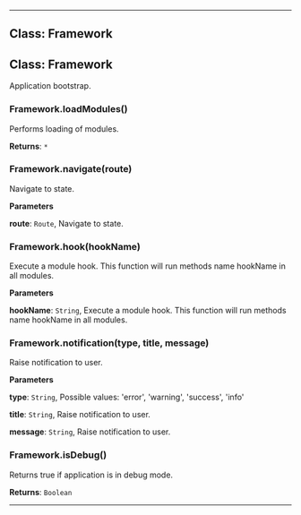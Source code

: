 <!---->
<!--# Global-->
<!---->





* * *

## Class: Framework



## Class: Framework
Application bootstrap.

### Framework.loadModules() 

Performs loading of modules.

**Returns**: `*`

### Framework.navigate(route) 

Navigate to state.

**Parameters**

**route**: `Route`, Navigate to state.


### Framework.hook(hookName) 

Execute a module hook. This function will run methods name hookName in all modules.

**Parameters**

**hookName**: `String`, Execute a module hook. This function will run methods name hookName in all modules.


### Framework.notification(type, title, message) 

Raise notification to user.

**Parameters**

**type**: `String`, Possible values: 'error', 'warning', 'success', 'info'

**title**: `String`, Raise notification to user.

**message**: `String`, Raise notification to user.


### Framework.isDebug() 

Returns true if application is in debug mode.

**Returns**: `Boolean`



* * *










